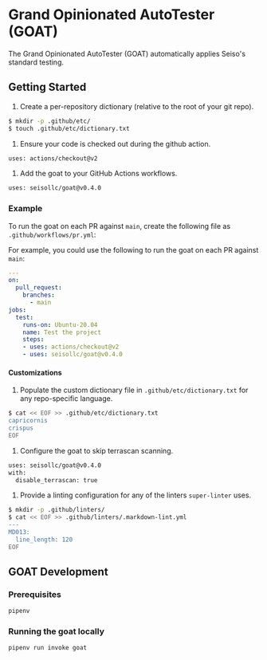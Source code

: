# Grand Opinionated AutoTester (GOAT)
The Grand Opinionated AutoTester (GOAT) automatically applies Seiso's standard testing.

## Getting Started
1. Create a per-repository dictionary (relative to the root of your git repo).
```bash
$ mkdir -p .github/etc/
$ touch .github/etc/dictionary.txt
```
1. Ensure your code is checked out during the github action.
```bash
uses: actions/checkout@v2
```
1. Add the goat to your GitHub Actions workflows.
```bash
uses: seisollc/goat@v0.4.0
```

### Example
To run the goat on each PR against `main`, create the following file as `.github/workflows/pr.yml`:

For example, you could use the following to run the goat on each PR against `main`:
```yml
---
on:
  pull_request:
    branches:
      - main
jobs:
  test:
    runs-on: Ubuntu-20.04
    name: Test the project
    steps:
    - uses: actions/checkout@v2
    - uses: seisollc/goat@v0.4.0
```

#### Customizations
1. Populate the custom dictionary file in `.github/etc/dictionary.txt` for any repo-specific language.
```bash
$ cat << EOF >> .github/etc/dictionary.txt
capricornis
crispus
EOF
```
1. Configure the goat to skip terrascan scanning.
```bash
uses: seisollc/goat@v0.4.0
with:
  disable_terrascan: true
```
1. Provide a linting configuration for any of the linters `super-linter` uses.
```bash
$ mkdir -p .github/linters/
$ cat << EOF >> .github/linters/.markdown-lint.yml
---
MD013:
  line_length: 120
EOF
```

## GOAT Development
### Prerequisites
```bash
pipenv
```

### Running the goat locally
```bash
pipenv run invoke goat
```

